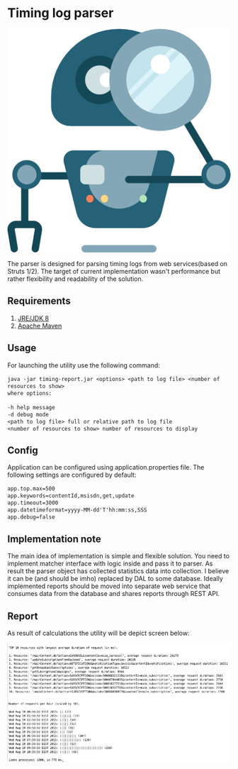 # Timing log parser

![alt text](src/main/resources/img/magnifying-glass.png "Icon")


The parser is designed for parsing timing logs from web services(based on Struts 1/2).
The target of current implementation wasn't performance but rather flexibility and readability of the solution.

## Requirements

1. [JRE/JDK 8](http://www.oracle.com/technetwork/java/javase/downloads/index.html)
2. [Apache Maven](https://maven.apache.org/download.cgi)

## Usage

For launching the utility use the following command:

```shell
java -jar timing-report.jar <options> <path to log file> <number of resources to show>
where options:

-h help message
-d debug mode
<path to log file> full or relative path to log file
<number of resources to show> number of resources to display

```

## Config

Application can be configured using application.properties file. The following settings are configured by default:

```
app.top.max=500
app.keywords=contentId,msisdn,get,update
app.timeout=3000
app.datetimeformat=yyyy-MM-dd'T'hh:mm:ss,SSS
app.debug=false
```

## Implementation note
The main idea of implementation is simple and flexible solution. You need to implement matcher interface with logic inside and pass it to parser.
As result the parser object has collected statistics data into collection. I believe it can be (and should be imho) replaced by DAL to some database.
Ideally implemented reports should be moved into separate web service that consumes data from the database and shares reports through REST API. 

## Report

As result of calculations the utility will be depict screen below:

![report](src/main/resources/img/screen.png)  